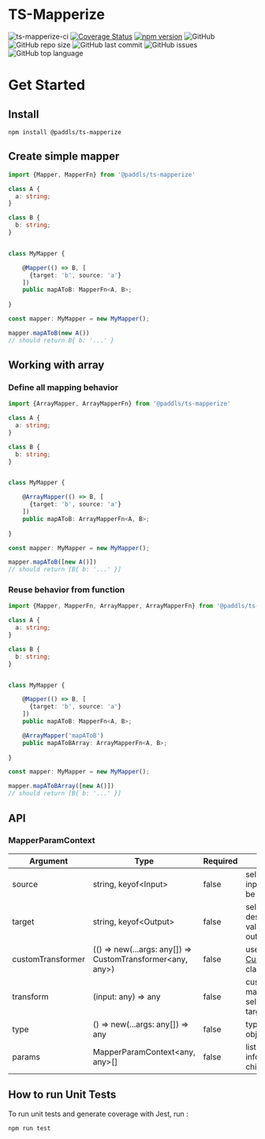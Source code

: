 # TS-Mapperize


![ts-mapperize-ci](https://github.com/paddls/ts-mapperize/workflows/ts-mapperize-build/badge.svg)
[![Coverage Status](https://coveralls.io/repos/github/paddls/ts-mapperize/badge.svg?branch=master)](https://coveralls.io/github/paddls/ts-mapperize?branch=master)
[![npm version](https://badge.fury.io/js/%40paddls%2Fts-mapperize.svg)](https://badge.fury.io/js/%40paddls%2Fts-mapperize)
![GitHub](https://img.shields.io/github/license/paddls/ts-mapperize)
![GitHub repo size](https://img.shields.io/github/repo-size/paddls/ts-mapperize)
![GitHub last commit](https://img.shields.io/github/last-commit/paddls/ts-mapperize)
![GitHub issues](https://img.shields.io/github/issues/paddls/ts-mapperize)
![GitHub top language](https://img.shields.io/github/languages/top/paddls/ts-mapperize)


# Get Started

## Install

```
npm install @paddls/ts-mapperize
```

## Create simple mapper

```typescript
import {Mapper, MapperFn} from '@paddls/ts-mapperize'

class A {
  a: string;
}

class B {
  b: string;
}


class MyMapper {

    @Mapper(() => B, [
      {target: 'b', source: 'a'}
    ])
    public mapAToB: MapperFn<A, B>;
  
}

const mapper: MyMapper = new MyMapper();

mapper.mapAToB(new A())
// should return B{ b: '...' }
```

## Working with array

### Define all mapping behavior

```typescript
import {ArrayMapper, ArrayMapperFn} from '@paddls/ts-mapperize'

class A {
  a: string;
}

class B {
  b: string;
}


class MyMapper {

    @ArrayMapper(() => B, [
      {target: 'b', source: 'a'}
    ])
    public mapAToB: ArrayMapperFn<A, B>;
  
}

const mapper: MyMapper = new MyMapper();

mapper.mapAToB([new A()])
// should return [B{ b: '...' }]
```

### Reuse behavior from function

```typescript
import {Mapper, MapperFn, ArrayMapper, ArrayMapperFn} from '@paddls/ts-mapperize'

class A {
  a: string;
}

class B {
  b: string;
}


class MyMapper {

    @Mapper(() => B, [
      {target: 'b', source: 'a'}
    ])
    public mapAToB: MapperFn<A, B>;

    @ArrayMapper('mapAToB')
    public mapAToBArray: ArrayMapperFn<A, B>;
  
}

const mapper: MyMapper = new MyMapper();

mapper.mapAToBArray([new A()])
// should return [B{ b: '...' }]
```

## API

### MapperParamContext

Argument | Type | Required | Description
---------|------|----------|------------
source | string, keyof\<Input> | false | select from the input, the value to be mapped
target | string, keyof\<Output> | false | select the destination of the value inside the output object
customTransformer | (() => new(...args: any[]) => CustomTransformer<any, any>) | false | use an existing [CustomTransformer](TODO) class
transform | (input: any) => any | false | custom function to map value from selected source to target
type | () => new(...args: any[]) => any | false | type of the child object
params | MapperParamContext<any, any>[] | false | list of mapping information for child object

## How to run Unit Tests

To run unit tests and generate coverage with Jest, run :

```
npm run test
```
